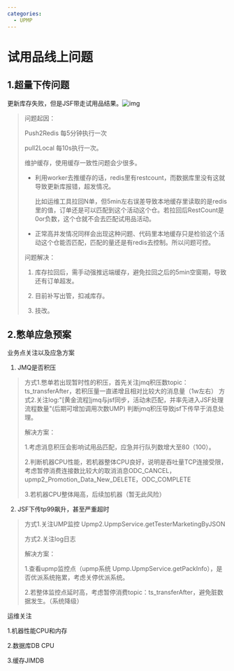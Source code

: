 ```yaml
---
categories:
  - UPMP
---
```

# 试用品线上问题

## 1.超量下传问题

  更新库存失败，但是JSF带走试用品结果。![img](https://i.loli.net/2021/05/07/fDTLW1J5FqCnVeK.png) 

> 问题起因：
>
> Push2Redis 每5分钟执行一次
>
> pull2Local 每10s执行一次。
>
> 维护缓存，使用缓存一致性问题会少很多。
>
> * 利用worker去推缓存的话，redis里有restcount，而数据库里没有这就导致更新库报错，超发情况。
>
>   比如运维工具拉回N单，但5min左右误差导致本地缓存里读取的是redis里的值，订单还是可以匹配到这个活动这个仓。若拉回后RestCount是0or负数，这个仓就不会去匹配试用品活动。
>
> * 正常高并发情况同样会出现这种问题、代码里本地缓存只是检验这个活动这个仓能否匹配，匹配的量还是有redis去控制。所以问题可控。
>
> 问题解决：
>
> 1. 库存拉回后，需手动强推远端缓存，避免拉回之后的5min空窗期，导致还有订单超发。
>
> 2. 目前补写出管，扣减库存。
> 3. 技改。



## 2.憋单应急预案

业务点关注以及应急方案

1. JMQ是否积压

> 方式1.憋单若出现暂时性的积压，首先关注jmq积压数topic：ts_transferAfter，若积压量一直递增且相对比较大的消息量（1w左右）
> 方式2.关注log:"[黄金流程]jmq与jsf同步，活动未匹配，并率先进入JSF处理流程数量"(后期可增加调用次数UMP)
> 判断jmq积压导致jsf下传早于消息处理。
>
> 解决方案：
>
> 1.考虑消息积压会影响试用品匹配，应急并行队列数增大至80（100）。
>
> 2.判断机器CPU性能，若机器整体CPU良好，说明是吞吐量TCP连接受限，考虑暂停消费连接数比较大的取消消息ODC_CANCEL，upmp2_Promotion_Data_New_DELETE，ODC_COMPLETE
>
> 3.若机器CPU整体飚高，后续加机器（暂无此风险）

2. JSF下传tp99飙升，甚至严重超时

> 方式1.关注UMP监控 Upmp2.UpmpService.getTesterMarketingByJSON
>
> 方式2.关注log日志
>
> 解决方案：
>
> 1.查看upmp监控点（upmp系统  Upmp.UpmpService.getPackInfo），是否优派系统拖累，考虑关停优派系统。
>
> 2.若整体监控点延时高，考虑暂停消费topic：ts_transferAfter，避免脏数据发生。（系统降级）

运维关注

1.机器性能CPU和内存

2.数据库DB CPU

3.缓存JIMDB 

   



